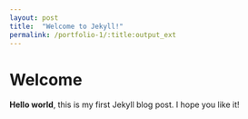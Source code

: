 ```yaml
---
layout: post
title:  "Welcome to Jekyll!"
permalink: /portfolio-1/:title:output_ext
---
```


# Welcome
**Hello world**, this is my first Jekyll blog post.
I hope you like it!